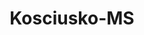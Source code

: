 ---
title: Kosciusko-MS
slug: kosciusko-ms
f_state:
- cms/state/mississippi.md
f_locations:
- cms/payday-loan/a-1-check-cashing-198.md
- cms/payday-loan/a-1-check-cashing-inc-549.md
- cms/payday-loan/a1-check-cashing-inc-635.md
- cms/payday-loan/acquire-cash-954.md
- cms/payday-loan/advance-america-1968.md
- cms/payday-loan/attala-check-cashing-4913.md
- cms/payday-loan/attala-check-cashing-4914.md
- cms/payday-loan/bingo-check-cashing-5298.md
- cms/payday-loan/cash-services-of-kosciusko-8384.md
- cms/payday-loan/cash-services-of-kosciusko-8385.md
- cms/payday-loan/check-change-11063.md
- cms/payday-loan/check-store-14072.md
- cms/payday-loan/express-check-advance-16993.md
- cms/payday-loan/express-check-advance-17017.md
- cms/payday-loan/family-check-advance-17458.md
- cms/payday-loan/family-check-advance-17468.md
- cms/payday-loan/family-check-advance-17469.md
- cms/payday-loan/greentree-check-advance-19221.md
- cms/payday-loan/greentree-check-advance-19223.md
- cms/payday-loan/kosciusko-check-title-advanc-20087.md
- cms/payday-loan/kosciusko-title-check-advance-20088.md
- cms/payday-loan/ms-check-advance-22398.md
- cms/payday-loan/quality-manufactured-housing-inc-24833.md
- cms/payday-loan/rapid-cash-inc-25725.md
- cms/payday-loan/rapid-cash-inc-25731.md
- cms/payday-loan/th-e-check-store-27487.md
- cms/payday-loan/th-e-piggy-bank-27625.md
updated-on: '2024-05-30T13:41:28.615Z'
created-on: '2024-05-30T13:41:28.615Z'
published-on: '2024-05-30T13:54:32.469Z'
f_city: Kosciusko
layout: '[city].html'
tags: city
---